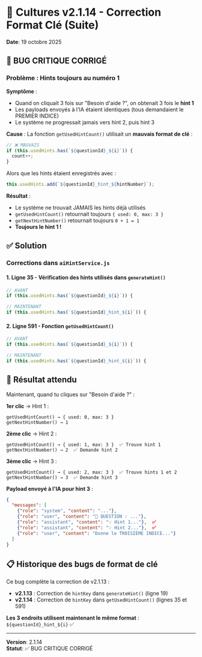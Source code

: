 # 🐛 Cultures v2.1.14 - Correction Format Clé (Suite)

**Date**: 19 octobre 2025

## 🚨 BUG CRITIQUE CORRIGÉ

### Problème : Hints toujours au numéro 1

**Symptôme** :

- Quand on cliquait 3 fois sur "Besoin d'aide ?", on obtenait 3 fois le **hint 1**
- Les payloads envoyés à l'IA étaient identiques (tous demandaient le PREMIER INDICE)
- Le système ne progressait jamais vers hint 2, puis hint 3

**Cause** :
La fonction `getUsedHintCount()` utilisait un **mauvais format de clé** :

```javascript
// ❌ MAUVAIS
if (this.usedHints.has(`${questionId}_${i}`)) {
  count++;
}
```

Alors que les hints étaient enregistrés avec :

```javascript
this.usedHints.add(`${questionId}_hint_${hintNumber}`);
```

**Résultat** :

- Le système ne trouvait JAMAIS les hints déjà utilisés
- `getUsedHintCount()` retournait toujours `{ used: 0, max: 3 }`
- `getNextHintNumber()` retournait toujours `0 + 1 = 1`
- **Toujours le hint 1 !**

## ✅ Solution

### Corrections dans `aiHintService.js`

#### 1. Ligne 35 - Vérification des hints utilisés dans `generateHint()`

```javascript
// AVANT
if (this.usedHints.has(`${questionId}_${i}`)) {

// MAINTENANT
if (this.usedHints.has(`${questionId}_hint_${i}`)) {
```

#### 2. Ligne 591 - Fonction `getUsedHintCount()`

```javascript
// AVANT
if (this.usedHints.has(`${questionId}_${i}`)) {

// MAINTENANT
if (this.usedHints.has(`${questionId}_hint_${i}`)) {
```

## 🎉 Résultat attendu

Maintenant, quand tu cliques sur "Besoin d'aide ?" :

**1er clic** → Hint 1 :

```
getUsedHintCount() → { used: 0, max: 3 }
getNextHintNumber() → 1
```

**2ème clic** → Hint 2 :

```
getUsedHintCount() → { used: 1, max: 3 }  ✅ Trouve hint 1
getNextHintNumber() → 2  ✅ Demande hint 2
```

**3ème clic** → Hint 3 :

```
getUsedHintCount() → { used: 2, max: 3 }  ✅ Trouve hints 1 et 2
getNextHintNumber() → 3  ✅ Demande hint 3
```

**Payload envoyé à l'IA pour hint 3** :

```json
{
  "messages": [
    {"role": "system", "content": "..."},
    {"role": "user", "content": "📝 QUESTION : ..."},
    {"role": "assistant", "content": "💡 Hint 1..."},  ✅
    {"role": "assistant", "content": "💡 Hint 2..."},  ✅
    {"role": "user", "content": "Donne le TROISIÈME INDICE..."}
  ]
}
```

## 📋 Historique des bugs de format de clé

Ce bug complète la correction de v2.1.13 :

- **v2.1.13** : Correction de `hintKey` dans `generateHint()` (ligne 19)
- **v2.1.14** : Correction de `hintKey` dans `getUsedHintCount()` (lignes 35 et 591)

**Les 3 endroits utilisent maintenant le même format** : `${questionId}_hint_${i}` ✅

---

**Version**: 2.1.14  
**Statut**: ✅ BUG CRITIQUE CORRIGÉ
